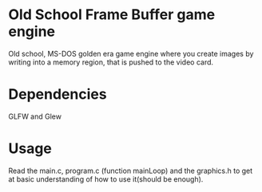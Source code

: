 # Old School Frame Buffer game engine
Old school, MS-DOS golden era game engine where you create images by writing into a memory region, that is pushed to the video card.

# Dependencies
GLFW and Glew

# Usage
Read the main.c, program.c (function mainLoop) and the graphics.h to get at basic understanding of how to use it(should be enough).